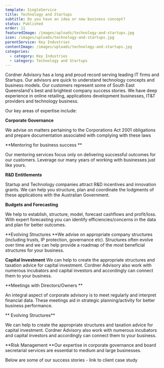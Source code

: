 ```yaml
---
template: SingleService
title: Technology and Startups
subtitle: Do you have an idea or new business concept?
status: Published
order: 11
featuredImage: /images/uploads/technology-and-startups.jpg
icon: /images/uploads/technology-and-startups.jpg
parentService: Key Industries
contentImage: /images/uploads/technology-and-startups.jpg
categories:
  - category: Key Industries
  - category: Technology and Startups
---
```

Cordner Advisory has a long and proud record serving leading IT firms and Startups.
Our advisors are quick to understand technology concepts and business models. Our customers represent some of South East Queensland's best and brightest company success stories. We have deep experience in online retailing, applications development businesses, IT&T providers and technology business.


Our key areas of expertise include:

**Corporate Governance**

We advise on matters pertaining to the Corporations Act 2001 obligations and prepare documentation associated with complying with these laws



**Mentoring for business success **

Our mentoring services focus only on delivering successful outcomes for our customers. Leverage our many years of working with businesses just like yours. 



**R&D Entitlements**

Startup and Technology companies attract R&D incentives and innovation grants. We can help you structure, plan and coordinate the lodgments of these applications with the Australian Government.



**Budgets and Forecasting**

We help to establish, structure, model, forecast cashflows and profit/loss. With expert forecasting you can identify efficiencies/concerns in the data and plan for better outcomes. 



**Evolving Structures
**We advise on appropriate company structures (including trusts, IP protection, governance etc). Structures often evolve over time and we can help provide a roadmap of the most beneficial structures for your business.



**Capital Investment**
We can help to create the appropriate structures and taxation advice for capital investment. Cordner Advisory also work with numerous incubators and capital investors and accordingly can  connect them to your business.



**Meetings with Directors/Owners **

An integral aspect of corporate  advisory is to meet regularly and interpret financial data. These meetings aid in strategic planning/activity for better business performance.



**Evolving Structures**

We can help to create the appropriate structures and taxation advice for capital investment. Cordner Advisory also work with numerous incubators and capital investors and accordingly can connect them to your business.



**Risk Management
**Our expertise in corporate governance and board secretarial services are essential to medium and large businesses. 


Below are some of our success stories - link to client case study

